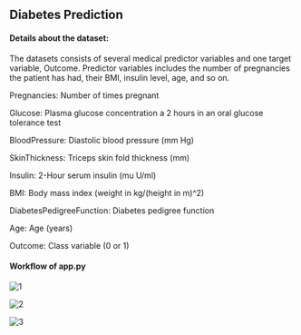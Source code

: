 ## Diabetes Prediction
#### Details about the dataset:
The datasets consists of several medical predictor variables and one target variable, Outcome. Predictor variables includes the number of pregnancies the patient has had, their BMI, insulin level, age, and so on.

Pregnancies: Number of times pregnant

Glucose: Plasma glucose concentration a 2 hours in an oral glucose tolerance test

BloodPressure: Diastolic blood pressure (mm Hg)

SkinThickness: Triceps skin fold thickness (mm)

Insulin: 2-Hour serum insulin (mu U/ml)

BMI: Body mass index (weight in kg/(height in m)^2)

DiabetesPedigreeFunction: Diabetes pedigree function

Age: Age (years)

Outcome: Class variable (0 or 1)
#### Workflow of app.py
![1](https://github.com/thevkverma/Diabetes-Prediction/assets/155144399/3fc2cac8-4941-4498-8723-bdc8c8a04d3e)

![2](https://github.com/thevkverma/Diabetes-Prediction/assets/155144399/565d1fbd-3a10-4174-b3aa-5d47d0c095da)

![3](https://github.com/thevkverma/Diabetes-Prediction/assets/155144399/2bc4b569-4a6e-47f6-a89f-07742541c7c1)
